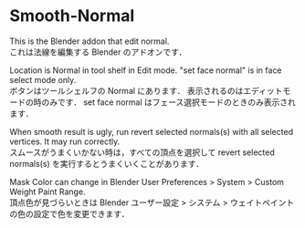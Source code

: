 # Smooth-Normal
This is the Blender addon that edit normal.  
これは法線を編集する Blender のアドオンです．

Location is Normal in tool shelf in Edit mode. "set face normal" is in face select mode only.   
ボタンはツールシェルフの Normal にあります．
表示されるのはエディットモードの時のみです．
set face normal はフェース選択モードのときのみ表示されます．

When smooth result is ugly, run revert selected normals(s) with all selected vertices. It may run correctly.  
スムースがうまくいかない時は，すべての頂点を選択して revert selected normals(s) を実行するとうまくいくことがあります．

Mask Color can change in Blender User Preferences > System > Custom Weight Paint Range.  
頂点色が見づらいときは Blender ユーザー設定 > システム > ウェイトペイントの色の設定で色を変更できます．
